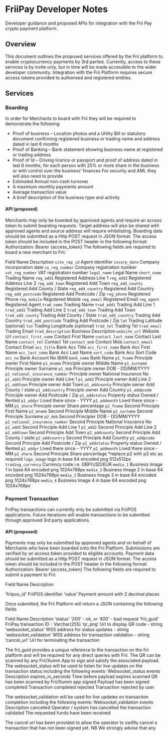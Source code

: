 # FriiPay Developer Notes
Developer guidance and proposed APIs for integration with the Frii Pay crypto payment platform.
## Overview
This document outlines the proposed services offered by the Frii platform to enable cryptocurrency payments by 3rd parties.
Currently, access to these services is by invite only, but in time will be made accessible to the wider developer community.
Integration with the Frii Platform requires secure access tokens provided to authorised and registered entities. 
## Services
### Boarding
In order for Merchants to board with Frii they will be required to demonstrate the following:
-	Proof of business – Location photos and a Utility Bill or statutory document confirming registered business or trading name and address dated in last 6 months
-	Proof of Banking – Bank statement showing business name at registered or trading address
-	Proof of Id – Driving licence or passport and proof of address dated in last 6 months, for each person with 25% or more share in the business or with control over the business’ finances
For security and AML they will also need to provide
-	Estimated Annual non-cash turnover
-	A maximum monthly payments amount
-	Average transaction value
-	A brief description of the business type and activity
#### API (proposed)
Merchants may only be boarded by approved agents and require an access token to submit boarding requests. Target address will also be shared with approved agents and source address will require whitelisting.
Boarding data should be submitted as a Http POST request in JSON format.
The access token should be included in the POST header in the following format:
Authorization: Bearer {access_token}
The following fields are required to board a new merchant to Frii:
 
Field Name	Description
 `site_rep_id`	Agent identifier
 `incorp_date`	Company incorporation date
 `co_reg_number`	Company registration number
 `vat_reg_number`	VAT registration number
 `legal_name`	Legal Name
 `short_name`	Trading Name
 `reg_add1`	Registered Address Line 1
 `reg_add2`	Registered Address Line 2
 `reg_add_town`	Registered Add Town
 `reg_add_county`	Registered Add County / State
 `reg_add_country`	Registered Add Country
 `reg_add_postcode`	Registered Add Postcode / Zip
 `reg_phone`	Registered Phone
 `reg_mobile`	Registered Mobile
 `reg_email`	Registered Email
 `reg_agent`	Registered Agent
 `trad_name`	Tradiing Name
 `trad_add1`	Trading Add Line 1
 `trad_add2`	Trading Add Line 2
 `trad_add_town`	Trading Add Town
 `trad_add_county`	Trading Add County / State
 `trad_add_country`	Trading Add Country
 `trad_add_postcode`	Trading Add Postcode / Zip
 `lat`	Trading Latitude (optional)
 `lon`	Trading Longtitude (optional)
 `trad_tel`	Trading Tel
 `trad_email`	Trading Email
 `trad_description`	Business Description
 `website_url`	Website Url
 `contact_first_name`	Contact First Name
 `contact_last_name`	Contact Last Name
 `contact_tel`	Contact Tel
 `contact_mob`	Contact Mob
 `contact_email`	Contact Email
 `acc_title`	Bank Acc Title
 `acc_first_name`	Bank Acc First Name
 `acc_last_name`	Bank Acc Last Name
 `sort_code`	Bank Acc Sort Code
 `acc_no`	Bank Account No IBAN
 `bank_name`	Bank Name
 `p1_fname`	Principle owner First Name
 `p1_mname`	Principle owner Middle Name
 `p1_surname`	Principle owner Surname
 `p1_dob`	Principle owner DOB - DD/MM/YYYY
 `p1_national_insurance_number`	Principle owner National Insurance No
 `p1_add1`	Principle owner Add Line 1
 `p1_add2`	Principle owner Add Line 2
 `p1_addtown`	Principle owner Add Town
 `p1_addcounty`	Principle owner Add County / state
 `p1_addcountry`	Principle owner Add Country
 `p1_addpcode`	Principle owner Add Postcode / Zip
 `p1_addstatus`	Property status Owned / Rented
 `p1_addyr`	Lived there since - YYYY
 `p1_addmonth`	Lived there since - MM
 `p1_share`	Principle owner Share percentage
 `p2_fname`	Second Principle First Name
 `p2_mname`	Second Principle Middle Name
 `p2_surname`	Second Principle Surname
 `p2_dob`	Second Principler DOB - DD/MM/YYYY
 `p2_national_insurance_number`	Second Principle National Insurance No
 `p2_add1`	Second Principle Add Line 1
 `p2_add2`	Second Principle Add Line 2
 `p2_addtown`	Second Principle Add Town
 `p2_addcounty`	Second Principle Add County / state
 `p2_addcountry`	Second Principle Add Country
 `p2_addpcode`	Second Principle Add Postcode / Zip
 `p2_addstatus`	Property status Owned / Rented
 `p2_addyr`	Lived there since - YYYY
 `p2_addmonth`	Lived there since - MM
 `p2_share`	Second Principle Share percentage
*replace p2 with p3 etc as required	
 `logo_image`	logo in base 64 encoded png 512x512px
 `trading_currency`	Currency code i.e. GBP/USD/EUR
 `media_1`	Business Image 1 in base 64 encoded png 1024x768px
 `media_2`	Business Image 2 in base 64 encoded png 1024x768px
 `media_3`	Business Image 3 in base 64 encoded png 1024x768px
 `media_4`	Business Image 4 in base 64 encoded png 1024x768px

### Payment Transaction
FriiPay transactions can currently only be submitted via FriiPOS applications.
Future iterations will enable transactions to be submitted through approved 3rd party applications.
#### API (proposed)
Payments may only be submitted by approved agents and on behalf of Merchants who have been boarded onto the Frii Platform. Submissions are verified by an access token provided to eligible accounts.
Payment data should be submitted as a Http POST request in JSON format.
The access token should be included in the POST header in the following format:
Authorization: Bearer {access_token}
The following fields are required to submit a payment to Frii:

Field Name	Description
	
‘friipos_id’	FriiPOS identifier
‘value’	Payment amount with 2 decimal places
 
Once submitted, the Frii Platform will return a JSON containing the following fields
 
Field Name	Description
‘status’	‘200’ - ok, or ‘400’ - bad request
‘frii_guid’	FriiPay transaction ID - Varchar(255)
‘qr_png’	Url to display QR code - string
‘websocket_status’	WSS address for status updates - string
‘websocket_validation’	WSS address for transaction validation - string
‘cancel_url’	Url for terminating the transaction

The frii_guid provides a unique reference to the transaction on the frii platform and will be required for any direct queries with Frii.
The QR can be scanned by any Frii/Xumm App to sign and satisfy the associated payload.
The websocket_status will be used to listen for live updates on the transaction status including the following events:
Websocket_status events	Description
expires_in_seconds	Time before payload expires
scanned	QR has been scanned by Frii/Xumm app
signed	Payload has been signed
completed	Transaction completed
rejected	Transaction rejected by user

The websocket_validation will be used for live updates on transaction completion including the following events:
Websocket_validation events	Description
cancelled	Operator / system has cancelled the transaction
validated	The requested funds have been received

The cancel url has been provided to allow the operator to swiftly cancel a transaction that has not been signed yet. NB We strongly advise that any 
